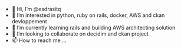 - 👋 Hi, I’m @esdrasitq
- 👀 I’m interested in python, ruby on rails, docker, AWS and ckan devloppement
- 🌱 I’m currently learning rails and building AWS architecting solution
- 💞️ I’m looking to collaborate on decidim and ckan project
- 📫 How to reach me ...

<!---
esdrasitq/esdrasitq is a ✨ special ✨ repository because its `README.md` (this file) appears on your GitHub profile.
You can click the Preview link to take a look at your changes.
--->
